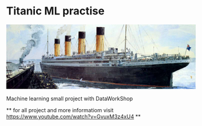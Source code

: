 # Titanic ML practise
![alt txt](https://github.com/CharlotteMoriarty/titanic_ml_practise/blob/master/image/titanic_historical_society_homepage_harley_crossley.jpg)


Machine learning small project with DataWorkShop

** for all project and more informatiom visit https://www.youtube.com/watch?v=GvuxM3z4xU4 **


